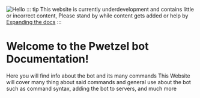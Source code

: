 ![Hello](https://i.ibb.co/hF0D8g7/banner.png)
::: tip
   This website is currently underdevelopment and contains little or incorrect content, Please stand by while content gets added or help by [Expanding the docs](https://github.com/kk5dire/pwetzel-docs/issues)
:::
# Welcome to the Pwetzel bot Documentation!
Here you will find info about the bot and its many commands
This Website will cover many thing about said commands and general use about the bot such as command syntax, adding the bot to servers, and much more

